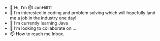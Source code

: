 - 👋 Hi, I’m @LiamHill11
- 👀 I’m interested in coding and problem solving which will hopefully land me a job in the industry one day!
- 🌱 I’m currently learning Java
- 💞️ I’m looking to collaborate on ...
- 📫 How to reach me Inbox.

<!---
LiamHill11/LiamHill11 is a ✨ special ✨ repository because its `README.md` (this file) appears on your GitHub profile.
You can click the Preview link to take a look at your changes.
--->
